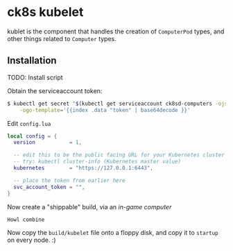 # ck8s kubelet

kublet is the component that handles the creation of `ComputerPod` types, and other things related to `Computer` types.

## Installation

TODO: Install script

Obtain the serviceaccount token:

```bash
$ kubectl get secret "$(kubectl get serviceaccount ck8sd-computers -ojsonpath='{.secrets[0].name}')" \
    -ogo-template='{{index .data "token" | base64decode }}'
```

Edit `config.lua`

```lua
local config = {
  version           = 1,

  -- edit this to be the public facing URL for your Kubernetes cluster
  -- try: kubectl cluster-info (Kubernetes master value)
  kubernetes        = "https://127.0.0.1:6443",

  -- place the token from earlier here
  svc_account_token = "",
}
```

Now create a "shippable" build, via an *in-game computer*

```bash
Howl combine
```

Now copy the `build/kubelet` file onto a floppy disk, and copy it to `startup` on every node. :)